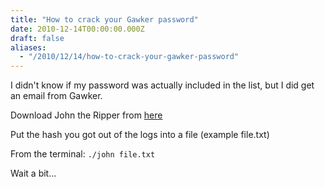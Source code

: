 ```yaml
---
title: "How to crack your Gawker password"
date: 2010-12-14T00:00:00.000Z
draft: false
aliases:
  - "/2010/12/14/how-to-crack-your-gawker-password"
---
```

I didn't know if my password was actually included in the list, but I did get an email from Gawker.

  Download John the Ripper from
  [here](http://www.openwall.com/john/)

Put the hash you got out of the logs into a file (example file.txt)

  From the terminal:
  `./john file.txt`

Wait a bit...
